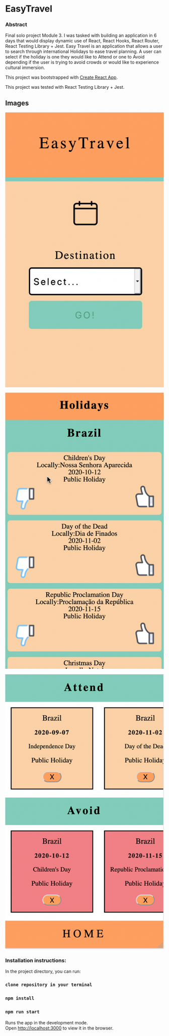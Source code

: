 # EasyTravel 

### Abstract
Final solo project Module 3. I was tasked with building an application in 6 days that would display dynamic use of React, React Hooks, React Router, React Testing Library + Jest. Easy Travel is an application that allows a user to search through international Holidays to ease travel planning. A user can select if the holiday is one they would like to Attend or one to Avoid depending if the user is trying to avoid crowds or would like to experience cultural immersion. 

This project was bootstrapped with [Create React App](https://github.com/facebook/create-react-app).

This project was tested with React Testing Library + Jest. 

## Images

![Main Page Mobile](./src/Assets/easyTravel1.png)

![Select Holiday Page Mobile](./src/Assets/easyTravel2.png)

![Saved Holidays Page Mobile](./src/Assets/easyTravel3.png)



### Installation instructions:
In the project directory, you can run:
### `clone repository in your terminal`
### `npm install`
### `npm run start`

Runs the app in the development mode.<br />
Open [http://localhost:3000](http://localhost:3000) to view it in the browser.
